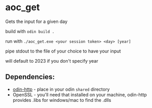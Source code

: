 # aoc_get
Gets the input for a given day

build with `odin build .`

run with `./aoc_get.exe <your session token> <day> [year]`

pipe stdout to the file of your choice to have your input

will default to 2023 if you don't specify year

## Dependencies:
* [odin-http](https://github.com/laytan/odin-http) - place in your odin `shared` directory
* OpenSSL - you'll need that installed on your machine, odin-http provides .libs for windows/mac to find the .dlls

